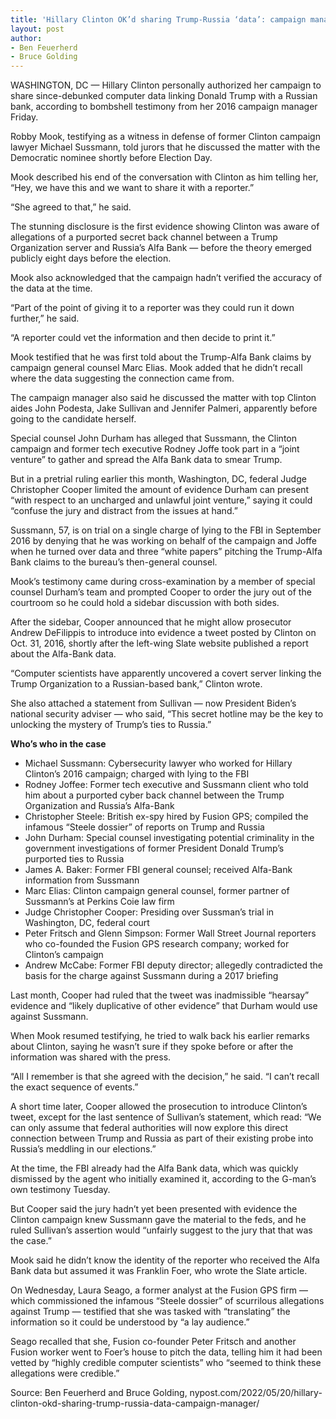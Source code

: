 ```yaml
---
title: 'Hillary Clinton OK’d sharing Trump-Russia ‘data’: campaign manager'
layout: post
author:
- Ben Feuerherd
- Bruce Golding
---
```


WASHINGTON, DC — Hillary Clinton personally authorized her campaign to share since-debunked computer data linking Donald Trump with a Russian bank, according to bombshell testimony from her 2016 campaign manager Friday.

Robby Mook, testifying as a witness in defense of former Clinton campaign lawyer Michael Sussmann, told jurors that he discussed the matter with the Democratic nominee shortly before Election Day.

Mook described his end of the conversation with Clinton as him telling her, “Hey, we have this and we want to share it with a reporter.”

“She agreed to that,” he said.

The stunning disclosure is the first evidence showing Clinton was aware of allegations of a purported secret back channel between a Trump Organization server and Russia’s Alfa Bank — before the theory emerged publicly eight days before the election.

Mook also acknowledged that the campaign hadn’t verified the accuracy of the data at the time.

“Part of the point of giving it to a reporter was they could run it down further,” he said.

“A reporter could vet the information and then decide to print it.”

Mook testified that he was first told about the Trump-Alfa Bank claims by campaign general counsel Marc Elias. Mook added that he didn’t recall where the data suggesting the connection came from.

The campaign manager also said he discussed the matter with top Clinton aides John Podesta, Jake Sullivan and Jennifer Palmeri, apparently before going to the candidate herself.

Special counsel John Durham has alleged that Sussmann, the Clinton campaign and former tech executive Rodney Joffe took part in a “joint venture” to gather and spread the Alfa Bank data to smear Trump.

But in a pretrial ruling earlier this month, Washington, DC, federal Judge Christopher Cooper limited the amount of evidence Durham can present “with respect to an uncharged and unlawful joint venture,” saying it could “confuse the jury and distract from the issues at hand.”

Sussmann, 57, is on trial on a single charge of lying to the FBI in September 2016 by denying that he was working on behalf of the campaign and Joffe when he turned over data and three “white papers” pitching the Trump-Alfa Bank claims to the bureau’s then-general counsel.

Mook’s testimony came during cross-examination by a member of special counsel Durham’s team and prompted Cooper to order the jury out of the courtroom so he could hold a sidebar discussion with both sides.

After the sidebar, Cooper announced that he might allow prosecutor Andrew DeFilippis to introduce into evidence a tweet posted by Clinton on Oct. 31, 2016, shortly after the left-wing Slate website published a report about the Alfa-Bank data.

“Computer scientists have apparently uncovered a covert server linking the Trump Organization to a Russian-based bank,” Clinton wrote.

She also attached a statement from Sullivan — now President Biden’s national security adviser — who said, “This secret hotline may be the key to unlocking the mystery of Trump’s ties to Russia.”

**Who’s who in the case**

- Michael Sussmann: Cybersecurity lawyer who worked for Hillary Clinton’s 2016 campaign; charged with lying to the FBI
- Rodney Joffee: Former tech executive and Sussmann client who told him about a purported cyber back channel between the Trump Organization and Russia’s Alfa-Bank
- Christopher Steele: British ex-spy hired by Fusion GPS; compiled the infamous “Steele dossier” of reports on Trump and Russia
- John Durham: Special counsel investigating potential criminality in the government investigations of former President Donald Trump’s purported ties to Russia
- James A. Baker: Former FBI general counsel; received Alfa-Bank information from Sussmann
- Marc Elias: Clinton campaign general counsel, former partner of Sussmann’s at Perkins Coie law firm
- Judge Christopher Cooper: Presiding over Sussman’s trial in Washington, DC, federal court
- Peter Fritsch and Glenn Simpson: Former Wall Street Journal reporters who co-founded the Fusion GPS research company; worked for Clinton’s campaign
- Andrew McCabe: Former FBI deputy director; allegedly contradicted the basis for the charge against Sussmann during a 2017 briefing

Last month, Cooper had ruled that the tweet was inadmissible “hearsay” evidence and “likely duplicative of other evidence” that Durham would use against Sussmann.

When Mook resumed testifying, he tried to walk back his earlier remarks about Clinton, saying he wasn’t sure if they spoke before or after the information was shared with the press.

“All I remember is that she agreed with the decision,” he said. “I can’t recall the exact sequence of events.”

A short time later, Cooper allowed the prosecution to introduce Clinton’s tweet, except for the last sentence of Sullivan’s statement, which read: “We can only assume that federal authorities will now explore this direct connection between Trump and Russia as part of their existing probe into Russia’s meddling in our elections.”

At the time, the FBI already had the Alfa Bank data, which was quickly dismissed by the agent who initially examined it, according to the G-man’s own testimony Tuesday.

But Cooper said the jury hadn’t yet been presented with evidence the Clinton campaign knew Sussmann gave the material to the feds, and he ruled Sullivan’s assertion would “unfairly suggest to the jury that that was the case.”

Mook said he didn’t know the identity of the reporter who received the Alfa Bank data but assumed it was Franklin Foer, who wrote the Slate article.

On Wednesday, Laura Seago, a former analyst at the Fusion GPS firm — which commissioned the infamous “Steele dossier” of scurrilous allegations against Trump — testified that she was tasked with “translating” the information so it could be understood by “a lay audience.”

Seago recalled that she, Fusion co-founder Peter Fritsch and another Fusion worker went to Foer’s house to pitch the data, telling him it had been vetted by “highly credible computer scientists” who “seemed to think these allegations were credible.”

Source: Ben Feuerherd and Bruce Golding, nypost.com/2022/05/20/hillary-clinton-okd-sharing-trump-russia-data-campaign-manager/
